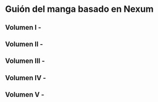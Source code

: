 # Guión del manga basado en Nexum
## Volumen I - 
## Volumen II - 
## Volumen III - 
## Volumen IV - 
## Volumen V - 

